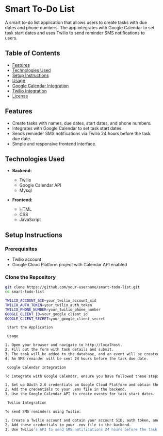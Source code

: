 # Smart To-Do List

A smart to-do list application that allows users to create tasks with due dates and phone numbers. The app integrates with Google Calendar to set task start dates and uses Twilio to send reminder SMS notifications to users.

## Table of Contents

- [Features](#features)
- [Technologies Used](#technologies-used)
- [Setup Instructions](#setup-instructions)
- [Usage](#usage)
- [Google Calendar Integration](#google-calendar-integration)
- [Twilio Integration](#twilio-integration)
- [License](#license)

## Features

- Create tasks with names, due dates, start dates, and phone numbers.
- Integrates with Google Calendar to set task start dates.
- Sends reminder SMS notifications via Twilio 24 hours before the task due date.
- Simple and responsive frontend interface.

## Technologies Used

- **Backend:**
  - Twilio
  - Google Calendar API
  - Mysql

- **Frontend:**
  - HTML
  - CSS
  - JavaScript
 
## Setup Instructions

### Prerequisites

- Twilio account
- Google Cloud Platform project with Calendar API enabled

### Clone the Repository

```bash
git clone https://github.com/your-username/smart-todo-list.git
cd smart-todo-list

TWILIO_ACCOUNT_SID=your_twilio_account_sid
TWILIO_AUTH_TOKEN=your_twilio_auth_token
TWILIO_PHONE_NUMBER=your_twilio_phone_number
GOOGLE_CLIENT_ID=your_google_client_id
GOOGLE_CLIENT_SECRET=your_google_client_secret

 Start the Application

 Usage

1. Open your browser and navigate to http://localhost.
2. Fill out the form with task details and submit.
3. The task will be added to the database, and an event will be created in Google Calendar.
4. An SMS reminder will be sent 24 hours before the task due date.

 Google Calendar Integration

To integrate with Google Calendar, ensure you have followed these steps:

1. Set up OAuth 2.0 credentials on Google Cloud Platform and obtain the client ID and client secret.
2. Add the credentials to your .env file in the backend.
3. Use the Google Calendar API to create events for task start dates.

 Twilio Integration

To send SMS reminders using Twilio:

1. Create a Twilio account and obtain your account SID, auth token, and Twilio phone number.
2. Add these credentials to your .env file in the backend.
3. Use Twilio's API to send SMS notifications 24 hours before the task due date.

```
